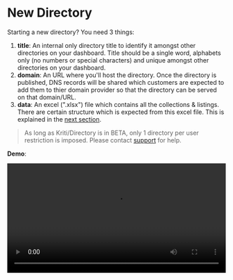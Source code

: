# New Directory

Starting a new directory? You need 3 things:

1. __title__: An internal only directory title to identify it amongst other directories on your dashboard.
  Title should be a single word, alphabets only (no numbers or special characters) and unique amongst other directories on your dashboard.
2. __domain__: An URL where you'll host the directory. Once the directory is published, DNS records will be shared
  which customers are expected to add them to thier domain provider so that the directory can be served on that domain/URL.
3. __data__: An excel (".xlsx") file which contains all the collections & listings. There are certain structure which is expected from
  this excel file. This is explained in the [next section](/docs/data).

> As long as Kriti/Directory is in BETA, only 1 directory per user restriction is imposed.
> Please contact [support](mailto:vinay.gaykar+kriti-support@proton.me) for help.

__Demo__:

<video controls width="100%">
  <source src="/assets/docs/new-directory.mp4" type="video/mp4" />
</video>
